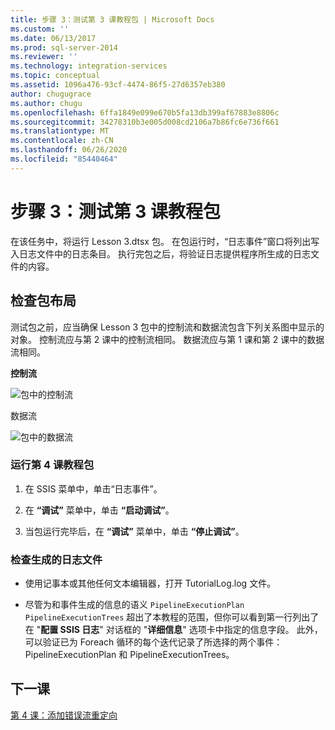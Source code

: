 ```yaml
---
title: 步骤 3：测试第 3 课教程包 | Microsoft Docs
ms.custom: ''
ms.date: 06/13/2017
ms.prod: sql-server-2014
ms.reviewer: ''
ms.technology: integration-services
ms.topic: conceptual
ms.assetid: 1096a476-93cf-4474-86f5-27d6357eb380
author: chugugrace
ms.author: chugu
ms.openlocfilehash: 6ffa1849e099e670b5fa13db399af67883e8806c
ms.sourcegitcommit: 34278310b3e005d008cd2106a7b86fc6e736f661
ms.translationtype: MT
ms.contentlocale: zh-CN
ms.lasthandoff: 06/26/2020
ms.locfileid: "85440464"
---
```

# <a name="step-3-testing-the-lesson-3-tutorial-package"></a>步骤 3：测试第 3 课教程包
  在该任务中，将运行 Lesson 3.dtsx 包。 在包运行时，“日志事件”窗口将列出写入日志文件中的日志条目。 执行完包之后，将验证日志提供程序所生成的日志文件的内容。  
  
## <a name="checking-the-package-layout"></a>检查包布局  
 测试包之前，应当确保 Lesson 3 包中的控制流和数据流包含下列关系图中显示的对象。 控制流应与第 2 课中的控制流相同。 数据流应与第 1 课和第 2 课中的数据流相同。  
  
 **控制流**  
  
 ![包中的控制流](../../2014/tutorials/media/task4lesson2control.gif "包中的控制流")  
  
 数据流  
  
 ![包中的数据流](../../2014/tutorials/media/task9lesson1data.gif "包中的数据流")  
  
### <a name="to-run-the-lesson-4-tutorial-package"></a>运行第 4 课教程包  
  
1.  在 SSIS 菜单中，单击“日志事件”。  
  
2.  在 **“调试”** 菜单中，单击 **“启动调试”**。  
  
3.  当包运行完毕后，在 **“调试”** 菜单中，单击 **“停止调试”**。  
  
### <a name="to-examine-the-generated-log-file"></a>检查生成的日志文件  
  
-   使用记事本或其他任何文本编辑器，打开 TutorialLog.log 文件。  
  
-   尽管为和事件生成的信息的语义 `PipelineExecutionPlan` `PipelineExecutionTrees` 超出了本教程的范围，但你可以看到第一行列出了在 "**配置 SSIS 日志**" 对话框的 "**详细信息**" 选项卡中指定的信息字段。 此外，可以验证已为 Foreach 循环的每个迭代记录了所选择的两个事件：PipelineExecutionPlan 和 PipelineExecutionTrees。  
  
## <a name="next-lesson"></a>下一课  
 [第 4 课：添加错误流重定向](../integration-services/lesson-4-add-error-flow-redirection-with-ssis.md)  
  
  
